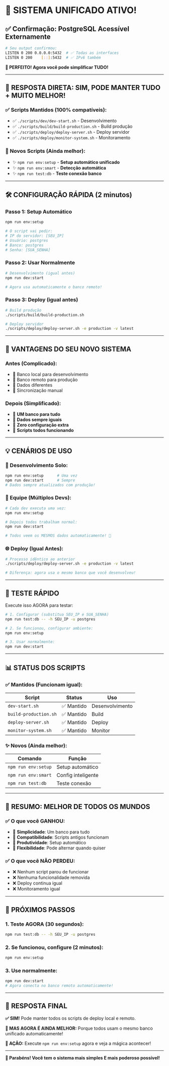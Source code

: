 # 🎉 **SISTEMA UNIFICADO ATIVO!**

## ✅ **Confirmação: PostgreSQL Acessível Externamente**

```bash
# Seu output confirmou:
LISTEN 0 200 0.0.0.0:5432  # ✅ Todas as interfaces
LISTEN 0 200    [::]:5432  # ✅ IPv6 também
```

**🚀 PERFEITO! Agora você pode simplificar TUDO!**

---

## 🎯 **RESPOSTA DIRETA: SIM, PODE MANTER TUDO + MUITO MELHOR!**

### **✅ Scripts Mantidos (100% compatíveis):**
- ✅ `./scripts/dev/dev-start.sh` - Desenvolvimento
- ✅ `./scripts/build/build-production.sh` - Build produção
- ✅ `./scripts/deploy/deploy-server.sh` - Deploy servidor
- ✅ `./scripts/deploy/monitor-system.sh` - Monitoramento

### **🚀 Novos Scripts (Ainda melhor):**
- ✨ `npm run env:setup` - **Setup automático unificado**
- ✨ `npm run env:smart` - **Detecção automática**
- ✨ `npm run test:db` - **Teste conexão banco**

---

## 🛠️ **CONFIGURAÇÃO RÁPIDA (2 minutos)**

### **Passo 1: Setup Automático**
```bash
npm run env:setup

# O script vai pedir:
# IP do servidor: [SEU_IP]
# Usuário: postgres
# Banco: postgres  
# Senha: [SUA_SENHA]
```

### **Passo 2: Usar Normalmente**
```bash
# Desenvolvimento (igual antes)
npm run dev:start

# Agora usa automaticamente o banco remoto!
```

### **Passo 3: Deploy (igual antes)**
```bash
# Build produção
./scripts/build/build-production.sh

# Deploy servidor  
./scripts/deploy/deploy-server.sh -e production -v latest
```

---

## 🎯 **VANTAGENS DO SEU NOVO SISTEMA**

### **Antes (Complicado):**
- 🔀 Banco local para desenvolvimento
- 🔀 Banco remoto para produção
- 🔀 Dados diferentes
- 🔀 Sincronização manual

### **Depois (Simplificado):**
- 🎯 **UM banco para tudo**
- 🎯 **Dados sempre iguais**
- 🎯 **Zero configuração extra**
- 🎯 **Scripts todos funcionando**

---

## 💡 **CENÁRIOS DE USO**

### **📱 Desenvolvimento Solo:**
```bash
npm run env:setup      # Uma vez
npm run dev:start      # Sempre
# Dados sempre atualizados com produção!
```

### **👥 Equipe (Múltiplos Devs):**
```bash
# Cada dev executa uma vez:
npm run env:setup

# Depois todos trabalham normal:
npm run dev:start

# Todos veem os MESMOS dados automaticamente! 🎉
```

### **🌐 Deploy (Igual Antes):**
```bash
# Processo idêntico ao anterior
./scripts/deploy/deploy-server.sh -e production -v latest

# Diferença: agora usa o mesmo banco que você desenvolveu!
```

---

## 🧪 **TESTE RÁPIDO**

Execute isso AGORA para testar:

```bash
# 1. Configurar (substitua SEU_IP e SUA_SENHA)
npm run test:db -- -h SEU_IP -u postgres

# 2. Se funcionou, configurar ambiente:
npm run env:setup

# 3. Usar normalmente:
npm run dev:start
```

---

## 📊 **STATUS DOS SCRIPTS**

### **✅ Mantidos (Funcionam igual):**
| Script | Status | Uso |
|--------|---------|-----|
| `dev-start.sh` | ✅ Mantido | Desenvolvimento |
| `build-production.sh` | ✅ Mantido | Build |
| `deploy-server.sh` | ✅ Mantido | Deploy |
| `monitor-system.sh` | ✅ Mantido | Monitor |

### **✨ Novos (Ainda melhor):**
| Comando | Função |
|---------|---------|
| `npm run env:setup` | Setup automático |
| `npm run env:smart` | Config inteligente |
| `npm run test:db` | Teste conexão |

---

## 🎉 **RESUMO: MELHOR DE TODOS OS MUNDOS**

### **✅ O que você GANHOU:**
- 🚀 **Simplicidade**: Um banco para tudo
- 🚀 **Compatibilidade**: Scripts antigos funcionam
- 🚀 **Produtividade**: Setup automático
- 🚀 **Flexibilidade**: Pode alternar quando quiser

### **✅ O que você NÃO PERDEU:**
- ❌ Nenhum script parou de funcionar
- ❌ Nenhuma funcionalidade removida
- ❌ Deploy continua igual
- ❌ Monitoramento igual

---

## 🚀 **PRÓXIMOS PASSOS**

### **1. Teste AGORA (30 segundos):**
```bash
npm run test:db -- -h SEU_IP -u postgres
```

### **2. Se funcionou, configure (2 minutos):**
```bash
npm run env:setup
```

### **3. Use normalmente:**
```bash
npm run dev:start
# Agora conecta no banco remoto automaticamente!
```

---

## 💬 **RESPOSTA FINAL**

**✅ SIM!** Pode manter todos os scripts de deploy local e remoto.

**🚀 MAS AGORA É AINDA MELHOR:** Porque todos usam o mesmo banco unificado automaticamente!

**🎯 AÇÃO:** Execute `npm run env:setup` agora e veja a mágica acontecer!

---

**🎉 Parabéns! Você tem o sistema mais simples E mais poderoso possível!**